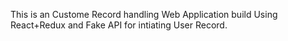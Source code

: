 This is an Custome Record handling Web Application build Using React+Redux and Fake API for intiating User Record.
